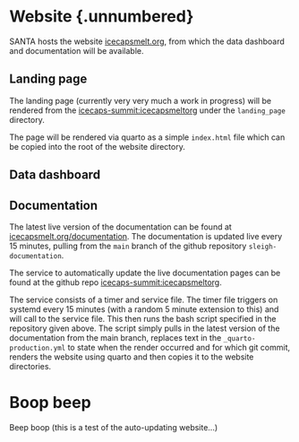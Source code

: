 # Website {.unnumbered}

SANTA hosts the website [icecapsmelt.org](http://www.icecapsmelt.org), from which the data dashboard and documentation will be available.


## Landing page

The landing page (currently very very much a work in progress) will be rendered from the [icecaps-summit:icecapsmeltorg](https://github.com/icecaps-summit/icecapsmeltorg) under the `landing_page` directory.

The page will be rendered via quarto as a simple `index.html` file which can be copied into the root of the website directory.


## Data dashboard


## Documentation

The latest live version of the documentation can be found at [icecapsmelt.org/documentation](http://www.icecapsmelt.org/documentation/). The documentation is updated live every 15 minutes, pulling from the `main` branch of the github repository `sleigh-documentation`.

The service to automatically update the live documentation pages can be found at the github repo [icecaps-summit:icecapsmeltorg](https://github.com/icecaps-summit/icecapsmeltorg).

The service consists of a timer and service file. The timer file triggers on systemd every 15 minutes (with a random 5 minute extension to this) and will call to the service file. This then runs the bash script specified in the repository given above. The script simply pulls in the latest version of the documentation from the main branch, replaces text in the `_quarto-production.yml` to state when the render occurred and for which git commit, renders the website using quarto and then copies it to the website directories.



Boop beep
====================
Beep boop
(this is a test of the auto-updating website...)